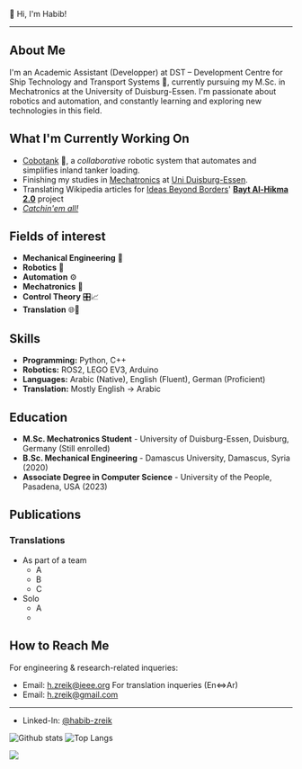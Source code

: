 👋 Hi, I'm Habib!

---

## About Me

I'm an Academic Assistant (Developper) at DST – Development Centre for Ship Technology and Transport Systems 🚢, currently pursuing my M.Sc. in Mechatronics at the University of Duisburg-Essen. I'm passionate about robotics and automation, and constantly learning and exploring new technologies in this field.

## What I'm Currently Working On

* [Cobotank](cobotank.de) 🤖, a *collaborative* robotic system that automates and simplifies inland tanker loading.
* Finishing my studies in [Mechatronics](https://www.uni-due.de/mechatronik/) at [Uni Duisburg-Essen](https://www.uni-due.de/).
* Translating Wikipedia articles for [Ideas Beyond Borders](https://ideasbeyondborders.org/)' [**Bayt Al-Hikma 2.0**](https://baytalhikma2.org/) project
* [*Catchin'em all!*](https://www.youtube.com/watch?v=JuYeHPFR3f0) 

## Fields of interest

- **Mechanical Engineering** 🔧  
- **Robotics** 🤖  
- **Automation** ⚙️  
- **Mechatronics** 🦾 
- **Control Theory** 🎛️📈  
- **Translation** 🌐📝  

## Skills

* **Programming:** Python, C++
* **Robotics:** ROS2, LEGO EV3, Arduino
* **Languages:** Arabic (Native), English (Fluent), German (Proficient)
* **Translation:** Mostly English -> Arabic


## Education

* **M.Sc. Mechatronics Student** - University of Duisburg-Essen, Duisburg, Germany (Still enrolled)
* **B.Sc. Mechanical Engineering** - Damascus University, Damascus, Syria (2020)
* **Associate Degree in Computer Science** - University of the People, Pasadena, USA (2023)

## Publications

### Translations
- As part of a team
  * A
  * B
  * C
- Solo
  * A
  * 
## How to Reach Me
For engineering & research-related inqueries:
* Email: [h.zreik@ieee.org](mailto:h.zreik@ieee.org)
For translation inqueries (En⇔Ar)
* Email: [h.zreik@gmail.com](mailto:h.zreik@gmail.com)
---
* Linked-In: [@habib-zreik](https://www.linkedin.com/in/habib-zreik/)


![Github stats](https://github-readme-stats.vercel.app/api?username=HabibZRK&theme=transparent&count_private=true&show_icons=false&hide_title=false&include_all_commits=false)
![Top Langs](https://github-readme-stats.vercel.app/api/top-langs/?username=HabibZRK&layout=compact&hide=C,javascript,LabVIEW,ProLog,objective-c,M,OpenEdge%20ABL,Batchfile,Perl,Roff,Jupyter%20Notebook,TCL,TLA,c%23,Makefile,Tex,GLSL,qmake,M4,scilab&langs_count=8&hide_title=false&theme=transparent&show_icons=true&include_all_commits=false,is_fork=false)

![](https://visitor-badge.glitch.me/badge?page_id=HabibZRK.Habib.ZRK&left_color=green&right_color=red)
